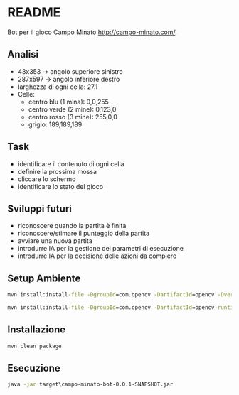 # README

Bot per il gioco Campo Minato <http://campo-minato.com/>.

## Analisi

- 43x353 &rarr; angolo superiore sinistro
- 287x597 &rarr; angolo inferiore destro
- larghezza di ogni cella: 27.1
- Celle:
  - centro blu (1 mina): 0,0,255
  - centro verde (2 mine): 0,123,0
  - centro rosso (3 mine): 255,0,0
  - grigio: 189,189,189

## Task

- identificare il contenuto di ogni cella
- definire la prossima mossa
- cliccare lo schermo
- identificare lo stato del gioco

## Sviluppi futuri

- riconoscere quando la partita è finita
- riconoscere/stimare il punteggio della partita
- avviare una nuova partita
- introdurre IA per la gestione dei parametri di esecuzione
- introdurre IA per la decisione delle azioni da compiere

## Setup Ambiente

```cmd
mvn install:install-file -DgroupId=com.opencv -DartifactId=opencv -Dversion=4.0.1 -Dpackaging=jar -Dfile=C:\a\software\opencv\build\java\opencv-401.jar

mvn install:install-file -DgroupId=com.opencv -DartifactId=opencv-runtime -Dversion=4.0.1 -Dpackaging=dll -Dfile=C:\a\software\opencv\build\java\x64\opencv_java401.dll
```

## Installazione

```cmd
mvn clean package
```

## Esecuzione

```cmd
java -jar target\campo-minato-bot-0.0.1-SNAPSHOT.jar
```